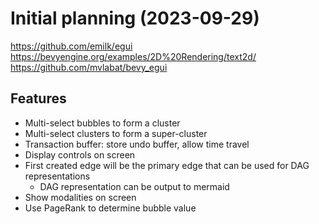 # Initial planning (2023-09-29)

<https://github.com/emilk/egui>
<https://bevyengine.org/examples/2D%20Rendering/text2d/>
<https://github.com/mvlabat/bevy_egui>

## Features

- Multi-select bubbles to form a cluster
- Multi-select clusters to form a super-cluster
- Transaction buffer: store undo buffer, allow time travel
- Display controls on screen
- First created edge will be the primary edge that can be used for DAG representations
  - DAG representation can be output to mermaid
- Show modalities on screen
- Use PageRank to determine bubble value
